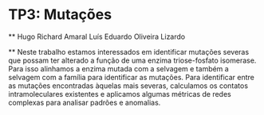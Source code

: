 # TP3: Mutações

**
Hugo Richard Amaral
Luís Eduardo Oliveira Lizardo

**
Neste trabalho estamos interessados em identificar mutações severas que possam ter alterado a função de uma enzima triose-fosfato isomerase. Para isso alinhamos a enzima mutada com a selvagem e também a selvagem com a família para identificar as mutações. Para identificar entre as mutações encontradas àquelas mais severas, calculamos os contatos intramoleculares existentes e aplicamos algumas métricas de redes complexas para analisar padrões e anomalias.

